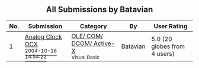 ﻿<div align="center">

## All Submissions by Batavian

</div>

No.  | Submission | Category | By   | User Rating
---- | ---------- | -------- | ---- | -----------
1 | [Analog Clock OCX<br /><sup>2004-10-16 14:54:22</sup>](https://github.com/Planet-Source-Code/batavian-analog-clock-ocx__1-56849) | [OLE/ COM/ DCOM/ Active\-X<br /><sup>Visual Basic</sup>](../ByCategory/ole-com-dcom-active-x__1-29.md) | Batavian | 5.0 (20 globes from 4 users)

